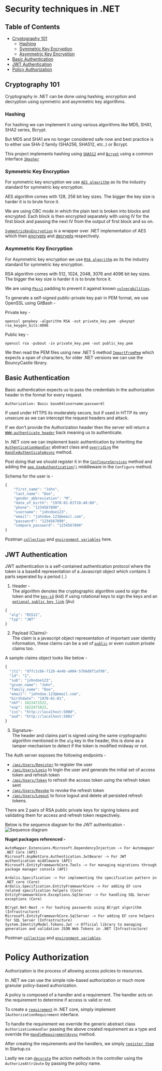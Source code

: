 # Security techniques in .NET

## Table of Contents  
- [Cryptography 101](#cryptography-101)
    - [Hashing](#hashing)
    - [Symmetric Key Encryption](#symmetric-key-encryption)
    - [Asymmetric Key Encryption](#Asymmetric-key-encryption)
- [Basic Authentication](#basic-authentication)
- [JWT Authentication](#jwt-authentication)
- [Policy Authorization](#policy-authorization)

## Cryptography 101

Cryptography in .NET can be done using hashing, encryption and decryption using symmetric and asymmetric key algorithms.

### **Hashing**

For hashing we can implement it using various algorithms like MD5, SHA1, SHA2 series, Bcrypt.

But MD5 and SHA1 are no longer considered safe now and best practice is to either use SHA-2 family (SHA256, SHA512, etc..) or Bcrypt.

This project implements hashing using [`SHA512`](./Hashing/Hashing/Models/ShaHasher.cs#L14-L25) and [`Bcrypt`](./Hashing/Hashing/Models/BcryptHasher.cs#L7-L13) using a common interface [`IHasher`](./Hashing/Hashing/Interfaces/IHasher.cs)

### **Symmetric Key Encryption**

For symmetric key encryption we use [`AES algorithm`](https://en.wikipedia.org/wiki/Advanced_Encryption_Standard) as its the industry standard for symmetric key encryption.

AES algorithm comes with 128, 256 bit key sizes. The bigger the key size is harder it is to brute force it.

We are using CBC mode in which the plain text is broken into blocks 
and encrypted. Each block is then encrypted separately with using IV for the first block and passing the next IV from the output of first block and so on.

[`SymmetricKeyEncryption`](./SymmetricKeyEncryption/SymmetricKeyEncryption/SymmetricKeyEncryption.cs) is a wrapper over .NET implementation of AES which then [encrypts](./SymmetricKeyEncryption/SymmetricKeyEncryption/SymmetricKeyEncryption.cs#L35-L42) and [decrypts](./SymmetricKeyEncryption/SymmetricKeyEncryption/SymmetricKeyEncryption.cs#L26-L33) respectively.

### **Asymmetric Key Encryption**

For Asymmetric key encryption we use [`RSA algorithm`](https://en.wikipedia.org/wiki/RSA_(cryptosystem)) as its the industry standard for symmetric key encryption.

RSA algorithm comes with 512, 1024, 2048, 3076 and 4096 bit key sizes. The bigger the key size is harder it is to brute force it.

We are using [`Pkcs1`](https://en.wikipedia.org/wiki/PKCS1) padding to prevent it against known [`vulnerabilities`](https://en.wikipedia.org/wiki/RSA_(cryptosystem)#Attacks_against_plain_RSA).

To generate a self-signed public-private key pair in PEM format, we use OpenSSL using GitBash -

Private key -
```shell
openssl genpkey -algorithm RSA -out private_key.pem -pkeyopt rsa_keygen_bits:4096
```

Public key -
```
openssl rsa -pubout -in private_key.pem -out public_key.pem
```

We then read the PEM files using new .NET 5 method [`ImportFromPem`](https://docs.microsoft.com/en-us/dotnet/api/system.security.cryptography.rsa.importfrompem) which expects a span of characters, for older .NET versions we can use the BouncyCastle library.

## Basic Authentication

Basic authentication expects us to pass the credentials in the authorization header in the format for every request.

```shell
Authorization: Basic base64(username:password)
```

If used under HTTPS its moderately secure, but if used in HTTP its very unsecure as we can intercept the request headers and attack.

If we don't provide the Authorization header then the server will return a [`WWW-authenticate header`](https://developer.mozilla.org/en-US/docs/Web/HTTP/Headers/WWW-Authenticate) back meaning us to authenticate.

In .NET core we can implement basic authentication by inheriting the [`AuthenticationHandler`](https://docs.microsoft.com/en-us/dotnet/api/microsoft.aspnetcore.authentication.authenticationhandler-1?view=aspnetcore-5.0) abstract class and [`overriding`](./BasicAuthentication/src/Api/Authentication/BasicAuthenticationHandler.cs#L39-L84) the [`HandleAuthenticateAsync`](https://docs.microsoft.com/en-us/dotnet/api/microsoft.aspnetcore.authentication.authenticationhandler-1.handleauthenticateasync?view=aspnetcore-5.0#Microsoft_AspNetCore_Authentication_AuthenticationHandler_1_HandleAuthenticateAsync) method.

Post doing that we should register it in the [`ConfigureServices`](./BasicAuthentication/src/Api/Startup.cs#L41-L43) method and adding the [`app.UseAuthentication()`](./BasicAuthentication/src/Api/Startup.cs#L57) middleware in the `Configure` method.

Schema for the user is -
```javascript
{
    "first_name": "John",
    "last_name": "Doe",
    "gender_abbreviation": "M",
    "date_of_birth": "1970-01-01T10:40:00",
    "phone": "1234567890",
    "username": "johndoe123",
    "email": "johndoe.123@email.com",
    "password": "1234567890",
    "compare_password": "1234567890"
}
```

Postman [`collection`](https://www.getpostman.com/collections/fdc42ec10f878e04c258) and [`environment variables`](./BasicAuthentication/Local.postman_environment.json) here.

## JWT Authentication

JWT authentication is a self-contained authentication protocol where the token is a base64 representation of a Javascript object which contains 3 parts seperated by a period (`.`)

1. Header -<br/>
The algorithm denotes the cryptographic algorithm used to sign the token and the [`key-id`](https://tools.ietf.org/html/rfc7515#section-4.1.4) (kid) if using rotational keys to sign the keys and an [`optional public key link`](https://datatracker.ietf.org/doc/html/rfc7515#section-4.1.2) (jku)

```javascript
{
  "alg": "RS512",
  "typ": "JWT"
}
```

2. Payload (Claims)-<br/>
The claim is a javascript object representation of important user identity information, these claims can be a set of [`public`](https://datatracker.ietf.org/doc/html/rfc7519#section-4) or even custom private claims too.

A sample claims object looks like below -

```javascript
{
  "jti": "d7fc1cb6-712b-4e4b-a984-57b6d8f1afd6",
  "id": "1",
  "sub": "johndoe123",
  "given_name": "John",
  "family_name": "Doe",
  "email": "johndoe.123@email.com",
  "birthdate": "1970-01-01",
  "nbf": 1622471522,
  "exp": 1622471822,
  "iss": "http://localhost:5000",
  "aud": "http://localhost:5001"
}
```

3. Signature-<br/>
The header and claims part is signed using the same cryptographic algorithm mentioned in the `alg` key in the header, this is done as a tamper-mechanism to detect if the token is modified midway or not.

The Auth server exposes the following endpoints -
* [`/api/Users/Register`](./JWTAuthentication/auth_server/src/Api/Controllers/UsersController.cs#L39-L52) to register the user
* [`/api/Users/Login`](./JWTAuthentication/auth_server/src/Api/Controllers/UsersController.cs#L54-L75) to login the user and generate the initial set of access token and refresh token
* [`/api/Users/Token`](./JWTAuthentication/auth_server/src/Api/Controllers/UsersController.cs#L77-L97) to refresh the access token using the refresh token sent
* [`/api/Users/Revoke`](./JWTAuthentication/auth_server/src/Api/Controllers/UsersController.cs#L99-L112) to revoke the refresh token
* [`/api/Users/Logout`](./JWTAuthentication/auth_server/src/Api/Controllers/UsersController.cs#L114-L126) to force logout and delete all persisted refresh tokens.

There are 2 pairs of RSA public private keys for signing tokens and validating them for access and refresh token respectively.

Below is the sequence diagram for the JWT authentication -
![Sequence diagram](./JWTAuthentication/JWTAuthenticationFlow.png)

**Nuget packages referenced -**
```shell
AutoMapper.Extensions.Microsoft.DependencyInjection -> For Automapper .NET Core (API)
Microsoft.AspNetCore.Authentication.JwtBearer -> For JWT authentication middleware (API)
Microsoft.EntityFrameworkCore.Tools -> For managing migrations through package manager console (API)

Ardalis.Specification -> For implementing the specification pattern in .NET core (Core)
Ardalis.Specification.EntityFrameworkCore -> For adding EF core related specification helpers (Core)
EntityFrameworkCore.Exceptions.SqlServer -> For handling SQL Server exceptions (Core)

BCrypt.Net-Next -> For hashing passwords using BCrypt algorithm (Infrastructure)
Microsoft.EntityFrameworkCore.SqlServer -> For adding EF core helpers for SQL Server (Infrastructure)
System.IdentityModel.Tokens.Jwt -> Official library to managing generation and validation JSON Web Tokens in .NET (Infrastructure)
```

Postman [`collection`](https://www.getpostman.com/collections/d07212e1e222e93cea38) and [`environment variables`](./JWTAuthentication/Local.postman_environment.json).

# Policy Authorization

Authorization is the process of allowing access policies to resources.

In .NET we can use the simple role-based authorization or much more granular policy-based authorization.

A policy is composed of a handler and a requirement. The handler acts on the requirement to determine if access is valid or not.

To create a [`requirement`](./PolicyAuthorization/resource_server/src/Api/Authorization/Requirements/CastVoteRequirement.cs) in .NET core, simply implement `IAuthorizationRequirement` interface.

To handle the requirement we override the generic abstract class `AuthorizationHandler` passing the above created requirement as a type and override the [`HandleRequirementAsync`](./PolicyAuthorization/resource_server/src/Api/Authorization/Handlers/CastVoteHandler.cs#L18-L35) method.

After creating the requirements and the handlers, we simply [`register them`](./PolicyAuthorization/resource_server/src/Api/Startup.cs#L61-L71) in Startup.cs

Lastly we can [`decorate`](./PolicyAuthorization/resource_server/src/Api/Controllers/VotersController.cs#L14) the action methods in the controller using the `AuthorizeAttribute` by passing the policy name.